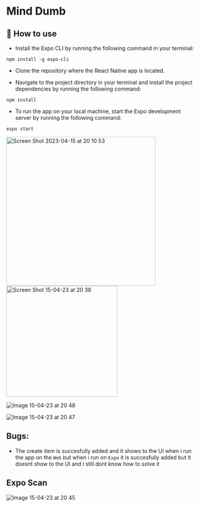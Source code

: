 # Mind Dumb

## 🚀 How to use

- Install the Expo CLI by running the following command in your terminal:

`npm install -g expo-cli`

- Clone the repository where the React Native app is located.

- Navigate to the project directory in your terminal and install the project dependencies by running the following command:

`npm install`
- To run the app on your local machine, start the Expo development server by running the following command:

`expo start`

<div style='display: 'flex'>
<img width="392" alt="Screen Shot 2023-04-15 at 20 10 53" src="https://user-images.githubusercontent.com/94213206/232227174-b6030622-2c98-4072-be60-20ff09aecd07.png">

<img width="292" alt="Screen Shot 15-04-23 at 20 38" src="https://user-images.githubusercontent.com/94213206/232227596-045445a2-c4d7-40bb-89f4-f5e9425f7977.jpg">

![Image 15-04-23 at 20 48](https://user-images.githubusercontent.com/94213206/232228016-876c55e1-bd85-4923-9039-b54ef9441e4c.jpg)

![Image 15-04-23 at 20 47](https://user-images.githubusercontent.com/94213206/232228139-bc418d9a-c6e1-413d-81fd-587bc2c027cb.jpg)

</div>

## Bugs:

- The create item is succesfully added and it shows to the UI when i run the app on the `Web` but when i run on `Expo` it is succesfully added but it doesnt show to the UI and i still dont know how to solve it

## Expo Scan

![Image 15-04-23 at 20 45](https://user-images.githubusercontent.com/94213206/232228082-fc5b2cd3-a372-4837-ae35-ccd77b10d878.jpg)




